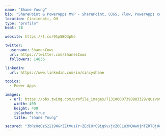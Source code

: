 ```yaml
---
name: "Shane Young"
bio: "SharePoint & PowerApps MVP - SharePoint, O365, Flow, PowerApps consulting? @PowerApps911 | Pure Snark? You found it."
location: Cincinnati, OH
type: "profile"
heat: 78

website: https://t.co/91p5BQ3pUe

twitter:
  username: ShanesCows
  url: https://twitter.com/ShanesCows
  followers: 14836

linkedin:
  url: https://www.linkedin.com/in/cincyshane

topics:
  - Power Apps

images:
  - url: https://pbs.twimg.com/profile_images/713100007398883329/qUzvsvQ3_400x400.jpg
    width: 400
    height: 400
    isCached: true
    title: "Shane Young"

secured: "3bRzHqOzS2219WGrZZtVusIr+ZEdIUrC9ig9v/jcZ0CLu3MQWw0jnTZRT8jUooNQRUcmX1Mlrwmz8Ng+cUTGHL7aQeHDv3xuzbxu4ZA/CoZYF5hUeefc+eQvAqYt+CmkvE2lYRPkuCvjFen5QoAYOP/4FGGn9IQhbiMc8IokwjzK8BRQ+dZIrrj1RHcZNO3+FTM9mxFok4D+8fBPfFSK5bOt2FQsHb+sOrijFw82XzFGrwRG5ggNr7EtWQnTmuiC8qYOkY/sbd3vlWUsYW+qRhnSkFVEGCA9VikBek41ErOWoetXVIIrHGn2R70uv+ep6IYMZUTpH1kF/6mdWTp46dTD8+SHDRcomzv9xGfJl6TGzNlYN3QpntRHQl9v2bahWIuBCiYvO2LvjrDvITUmP3EMeG9nvGSo/qqybsfazvI=;12xIGNUODVmuEZPy6qIMDA=="
---
```


